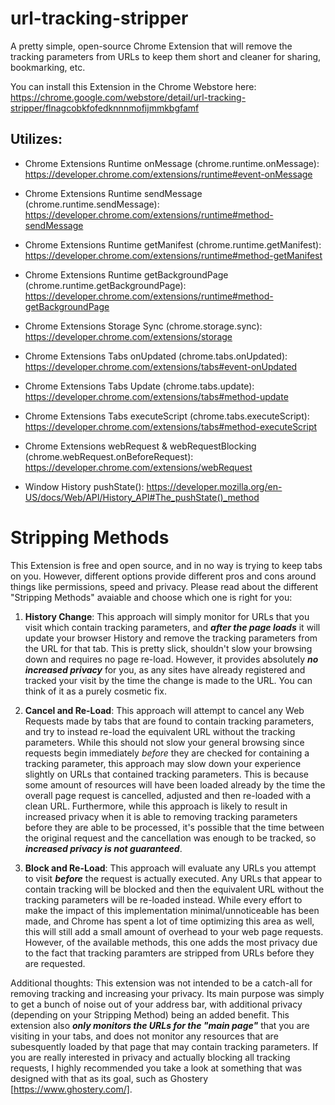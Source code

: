 # url-tracking-stripper

A pretty simple, open-source Chrome Extension that will remove the tracking parameters from URLs to keep them short and cleaner for sharing, bookmarking, etc.

You can install this Extension in the Chrome Webstore here: https://chrome.google.com/webstore/detail/url-tracking-stripper/flnagcobkfofedknnnmofijmmkbgfamf

## Utilizes:
- Chrome Extensions Runtime onMessage (chrome.runtime.onMessage): https://developer.chrome.com/extensions/runtime#event-onMessage
- Chrome Extensions Runtime sendMessage (chrome.runtime.sendMessage): https://developer.chrome.com/extensions/runtime#method-sendMessage
- Chrome Extensions Runtime getManifest (chrome.runtime.getManifest): https://developer.chrome.com/extensions/runtime#method-getManifest
- Chrome Extensions Runtime getBackgroundPage (chrome.runtime.getBackgroundPage): https://developer.chrome.com/extensions/runtime#method-getBackgroundPage
- Chrome Extensions Storage Sync (chrome.storage.sync): https://developer.chrome.com/extensions/storage
- Chrome Extensions Tabs onUpdated (chrome.tabs.onUpdated): https://developer.chrome.com/extensions/tabs#event-onUpdated
- Chrome Extensions Tabs Update (chrome.tabs.update): https://developer.chrome.com/extensions/tabs#method-update
- Chrome Extensions Tabs executeScript (chrome.tabs.executeScript): https://developer.chrome.com/extensions/tabs#method-executeScript
- Chrome Extensions webRequest & webRequestBlocking (chrome.webRequest.onBeforeRequest): https://developer.chrome.com/extensions/webRequest

- Window History pushState(): https://developer.mozilla.org/en-US/docs/Web/API/History_API#The_pushState()_method


# Stripping Methods
This Extension is free and open source, and in no way is trying to keep tabs on you. However,
different options provide different pros and cons around things like
permissions, speed and privacy. Please read about the different "Stripping Methods" avaiable
and choose which one is right for you:

1) __History Change__: This approach will simply monitor for URLs that you visit which contain tracking parameters, and
__*after the page loads*__ it will update your browser History and remove the tracking parameters from the URL for that tab.
This is pretty slick, shouldn't slow your browsing down and requires no page re-load. However, it provides absolutely
__*no increased privacy*__ for you, as any sites have already registered and tracked your visit by the time the change is
made to the URL. You can think of it as a purely cosmetic fix.

2) __Cancel and Re-Load__: This approach will attempt to cancel any Web Requests made by tabs that are found to contain
tracking parameters, and try to instead re-load the equivalent URL without the tracking parameters. While this should not
slow your general browsing since requests begin immediately *before* they are checked for containing a tracking parameter,
this approach may slow down your experience slightly on URLs that contained tracking parameters. This is because some
amount of resources will have been loaded already by the time the overall page request is cancelled, adjusted and then
re-loaded with a clean URL. Furthermore, while this approach is likely to result in increased privacy when it is able to 
removing tracking parameters before they are able to be processed, it's possible that the time between the original request
and the cancellation was enough to be tracked, so __*increased privacy is not guaranteed*__.

3) __Block and Re-Load__: This approach will evaluate any URLs you attempt to visit __*before*__ the request is actually executed.
Any URLs that appear to contain tracking will be blocked and then the equivalent URL without the tracking parameters will
be re-loaded instead.  While every effort to make the impact of this implementation minimal/unnoticeable has been made, and
Chrome has spent a lot of time optimizing this area as well, this will still add a small amount of overhead to your
web page requests. However, of the available methods, this one adds the most privacy due to the fact that tracking paramters
are stripped from URLs before they are requested.

Additional thoughts: This extension was not intended to be a catch-all for removing tracking and increasing your privacy.
Its main purpose was simply to get a bunch of noise out of your address bar, with additional privacy (depending on your
Stripping Method) being an added benefit. This extension also __*only monitors the URLs for the "main page"*__ that you are
visiting in your tabs, and does not monitor any resources that are subesquently loaded by that page that may contain
tracking parameters. If you are really interested in privacy and actually blocking all tracking requests, I highly
recommended you take a look at something that was designed with that as its goal, such as Ghostery [https://www.ghostery.com/].
